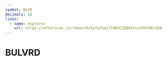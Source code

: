 ```yaml
---
symbol: BLVD
decimals: 18
links:
  - name: explorer
    url: https://etherscan.io/token/0x3afe25a2739B5C2E08CFec439F9621D91Ff7FBFb
---
```


# BULVRD

